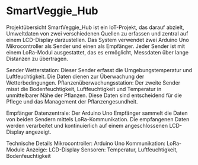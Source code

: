 # SmartVeggie_Hub

Projektübersicht
SmartVeggie_Hub ist ein IoT-Projekt, das darauf abzielt, Umweltdaten von zwei verschiedenen Quellen zu erfassen und zentral auf einem LCD-Display darzustellen. Das System verwendet zwei Arduino Uno Mikrocontroller als Sender und einen als Empfänger. Jeder Sender ist mit einem LoRa-Modul ausgestattet, das es ermöglicht, Messdaten über lange Distanzen zu übertragen.

Sender
Wetterstation: Dieser Sender erfasst die Umgebungstemperatur und Luftfeuchtigkeit. Die Daten dienen zur Überwachung der Wetterbedingungen.
Pflanzenüberwachungsstation: Der zweite Sender misst die Bodenfeuchtigkeit, Luftfeuchtigkeit und Temperatur in unmittelbarer Nähe der Pflanzen. Diese Daten sind entscheidend für die Pflege und das Management der Pflanzengesundheit.

Empfänger
Datenzentrale: Der Arduino Uno Empfänger sammelt die Daten von beiden Sendern mittels LoRa-Kommunikation. Die empfangenen Daten werden verarbeitet und kontinuierlich auf einem angeschlossenen LCD-Display angezeigt.

Technische Details
Mikrocontroller: Arduino Uno
Kommunikation: LoRa-Module
Anzeige: LCD-Display
Sensoren: Temperatur, Luftfeuchtigkeit, Bodenfeuchtigkeit

